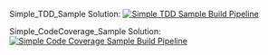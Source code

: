 Simple_TDD_Sample Solution: 
[![Simple TDD Sample Build Pipeline](https://github.com/VahidFarahmandian/jinget-medium-tdd/actions/workflows/Simple_TDD_Sample_CI.yml/badge.svg?event=push)](https://github.com/VahidFarahmandian/jinget-medium-tdd/actions/workflows/Simple_TDD_Sample_CI.yml)

Simple_CodeCoverage_Sample Solution: [![Simple Code Coverage Sample Build Pipeline](https://github.com/VahidFarahmandian/jinget-medium-tdd/actions/workflows/Simple_CodeCoverage_Sample_CI.yml/badge.svg?branch=main&event=push)](https://github.com/VahidFarahmandian/jinget-medium-tdd/actions/workflows/Simple_CodeCoverage_Sample_CI.yml)

